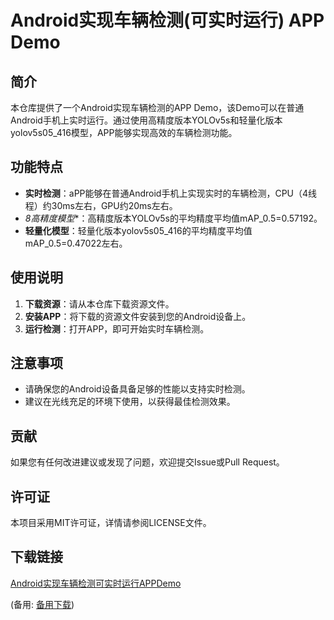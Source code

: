  # Android实现车辆检测(可实时运行) APP Demo

 ## 简介

 本仓库提供了一个Android实现车辆检测的APP Demo，该Demo可以在普通Android手机上实时运行。通过使用高精度版本YOLOv5s和轻量化版本yolov5s05_416模型，APP能够实现高效的车辆检测功能。

 ## 功能特点

 - **实时检测**：aPP能够在普通Android手机上实现实时的车辆检测，CPU（4线程）约30ms左右，GPU约20ms左右。
 - *8高精度模型**：高精度版本YOLOv5s的平均精度平均值mAP_0.5=0.57192。
 - **轻量化模型**：轻量化版本yolov5s05_416的平均精度平均值mAP_0.5=0.47022左右。

 ## 使用说明

 1. **下载资源**：请从本仓库下载资源文件。
 2. **安装APP**：将下载的资源文件安装到您的Android设备上。
 3. **运行检测**：打开APP，即可开始实时车辆检测。

 ## 注意事项

 - 请确保您的Android设备具备足够的性能以支持实时检测。
 - 建议在光线充足的环境下使用，以获得最佳检测效果。

 ## 贡献

 如果您有任何改进建议或发现了问题，欢迎提交Issue或Pull Request。

 ## 许可证

 本项目采用MIT许可证，详情请参阅LICENSE文件。

 ## 下载链接
 [Android实现车辆检测可实时运行APPDemo](https://pan.quark.cn/s/40776bd4b21e) 

 (备用: [备用下载](https://pan.baidu.com/s/1vCY21kzC3MZea5kaVaFAWw?pwd=1234))
